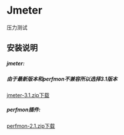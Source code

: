 # Jmeter
压力测试

## 安装说明

##### jmeter:

##### 由于最新版本和perfmon不兼容所以选择3.1版本

[jmeter-3.1.zip下载](https://github.com/13570524658/Jmeter/raw/master/apache-jmeter-3.1.zip)

##### perfmon插件:

[perfmon-2.1.zip下载](https://github.com/13570524658/Jmeter/raw/master/jpgc-perfmon-2.1.zip)
